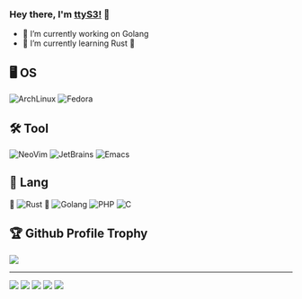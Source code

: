 ### Hey there, I'm [ttyS3!](https://ttys3.dev) 👋

<!--
**ttys3/ttys3** is a ✨ _special_ ✨ repository because its `README.md` (this file) appears on your GitHub profile.

Here are some ideas to get you started:

- 🔭 I’m currently working on ...
- 🌱 I’m currently learning ...
- 👯 I’m looking to collaborate on ...
- 🤔 I’m looking for help with ...
- 💬 Ask me about ...
- 📫 How to reach me: ...
- 😄 Pronouns: ...
- ⚡ Fun fact: ...
-->

- 🔭 I’m currently working on Golang
- 🌱 I’m currently learning Rust 🦀


## 🖥️ OS
![ArchLinux](https://img.shields.io/badge/-ArchLinux-black?style=flat-square&logo=archlinux)
![Fedora](https://img.shields.io/badge/-Fedora-black?style=flat-square&logo=fedora)

## 🛠️ Tool
![NeoVim](https://img.shields.io/badge/-NeoVim-black?style=flat-square&logo=neovim)
![JetBrains](https://img.shields.io/badge/-JetBrains-black?style=flat-square&logo=jetbrains)
![Emacs](https://img.shields.io/badge/-Emacs-black?style=flat-square&logo=emacs)

## 🧲 Lang
🦀 ![Rust](https://img.shields.io/badge/-Rust-black?style=flat-square&logo=rust)
 ![Golang](https://img.shields.io/badge/-Golang-black?style=flat-square&logo=go)
 ![PHP](https://img.shields.io/badge/-PHP-black?style=flat-square&logo=php)
  ![C](https://img.shields.io/badge/-C-black?style=flat-square&logo=c)

<h2>🏆 Github Profile Trophy</h2>
<img src="https://github-profile-trophy.vercel.app/?username=ttys3&column=8&theme=default"/>


---

![](http://github-profile-summary-cards.vercel.app/api/cards/profile-details?username=ttys3&theme=default)
![](http://github-profile-summary-cards.vercel.app/api/cards/repos-per-language?username=ttys3&theme=default)
![](http://github-profile-summary-cards.vercel.app/api/cards/most-commit-language?username=ttys3&theme=default)
![](http://github-profile-summary-cards.vercel.app/api/cards/stats?username=ttys3&theme=default)
![](http://github-profile-summary-cards.vercel.app/api/cards/productive-time?username=ttys3&theme=default&utcOffset=0)
